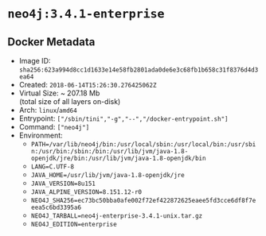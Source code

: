 # `neo4j:3.4.1-enterprise`

## Docker Metadata

- Image ID: `sha256:623a994d8cc1d1633e14e58fb2801ada0de6e3c68fb1b658c31f8376d4d3ea64`
- Created: `2018-06-14T15:26:30.276425062Z`
- Virtual Size: ~ 207.18 Mb  
  (total size of all layers on-disk)
- Arch: `linux`/`amd64`
- Entrypoint: `["/sbin/tini","-g","--","/docker-entrypoint.sh"]`
- Command: `["neo4j"]`
- Environment:
  - `PATH=/var/lib/neo4j/bin:/usr/local/sbin:/usr/local/bin:/usr/sbin:/usr/bin:/sbin:/bin:/usr/lib/jvm/java-1.8-openjdk/jre/bin:/usr/lib/jvm/java-1.8-openjdk/bin`
  - `LANG=C.UTF-8`
  - `JAVA_HOME=/usr/lib/jvm/java-1.8-openjdk/jre`
  - `JAVA_VERSION=8u151`
  - `JAVA_ALPINE_VERSION=8.151.12-r0`
  - `NEO4J_SHA256=ec73bc50bba0afe002f72ef422872625eaee5fd3cce6df8f7eeea5c6bd3395a6`
  - `NEO4J_TARBALL=neo4j-enterprise-3.4.1-unix.tar.gz`
  - `NEO4J_EDITION=enterprise`
